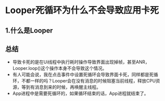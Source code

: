 # Looper死循环为什么不会导致应用卡死

## 1.什么是Looper



## 总结
- 导致卡死的是在Ui线程中执行耗时操作导致界面出现掉帧，甚至ANR，Looper.loop()这个操作本身不会导致这个情况。
- 有人可能会说，我在点击事件中设置死循环会导致界面卡死，同样都是死循环，不都一样的吗？Looper会在没有消息的时候阻塞当前线程，释放CPU资源，等到有消息到来的时候，再唤醒主线程。
- App进程中是需要死循环的，如果循环结束的话，App进程就结束了。